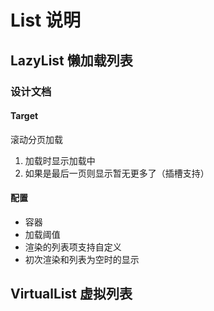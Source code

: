 # List 说明

## LazyList 懒加载列表

### 设计文档

#### Target

滚动分页加载

1. 加载时显示加载中
2. 如果是最后一页则显示暂无更多了（插槽支持）

#### 配置

- 容器
- 加载阈值
- 渲染的列表项支持自定义
- 初次渲染和列表为空时的显示

## VirtualList 虚拟列表

